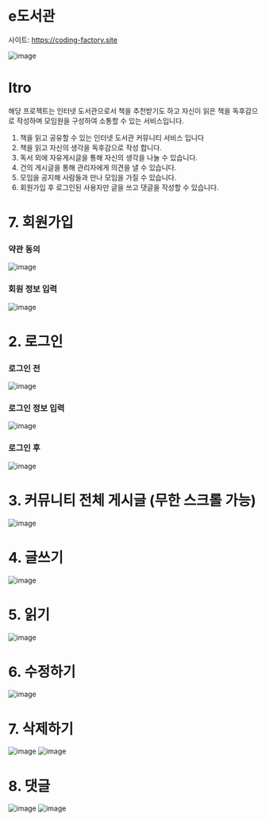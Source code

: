 # e도서관

사이트: https://coding-factory.site

![image](https://user-images.githubusercontent.com/61128538/169918135-5bd35c9e-fa98-4b7b-89a3-b52d657bc187.png)

# Itro

해당 프로젝트는 인터넷 도서관으로서 책을 추천받기도 하고 자신이 읽은 책을 독후감으로 작성하며
모임원을 구성하여 소통할 수 있는 서비스입니다.

1. 책을 읽고 공유할 수 있는 인터넷 도서관 커뮤니티 서비스 입니다
2. 책을 읽고 자신의 생각을 독후감으로 작성 합니다.
3. 독서 외에 자유게시글을 통해 자신의 생각을 나눌 수 있습니다.
4. 건의 게시글을 통해 관리자에게 의견을 낼 수 있습니다.
5. 모임을 공지해 사람들과 만나 모임을 가질 수 있습니다.
6. 회원가입 후 로그인된 사용자만 글을 쓰고 댓글을 작성할 수 있습니다.

# 7. 회원가입

### 약관 동의

![image](https://user-images.githubusercontent.com/61128538/170164159-affde38f-cf24-475a-a21c-dfdd772cfe60.png)

### 회원 정보 입력

![image](https://user-images.githubusercontent.com/61128538/170164197-73b0456a-54d0-4c2e-86b1-d58f6a18af8a.png)

# 2. 로그인

### 로그인 전

![image](https://user-images.githubusercontent.com/61128538/170164267-614b7408-21d6-4652-a28d-4a9dfa3acce6.png)

### 로그인 정보 입력

![image](https://user-images.githubusercontent.com/61128538/170164243-b039eb19-66e4-4893-a356-3e21755d93c2.png)

### 로그인 후

![image](https://user-images.githubusercontent.com/61128538/170164291-c5c7291c-224a-4ef5-bdc2-6f93d4d26279.png)

# 3. 커뮤니티 전체 게시글 (무한 스크롤 가능)

![image](https://user-images.githubusercontent.com/61128538/170164336-92d55382-241e-4f55-af5c-f83b991d92d8.png)

# 4. 글쓰기

![image](https://user-images.githubusercontent.com/61128538/170164363-c5cf2b13-acfa-460f-9bea-f1e64c16772b.png)

# 5. 읽기

![image](https://user-images.githubusercontent.com/61128538/170164392-178413e3-4e7a-4f4d-93ea-87459102a80a.png)


# 6. 수정하기

![image](https://user-images.githubusercontent.com/61128538/170164433-9f08ea55-2159-4bee-9514-03d7ef044979.png)

# 7. 삭제하기

![image](https://user-images.githubusercontent.com/61128538/170164505-ac7a16bb-f8d3-461b-b51d-74f81d7efbd8.png)
![image](https://user-images.githubusercontent.com/61128538/170164550-28df8625-ad08-4f7a-9a2b-0316c8978405.png)

# 8. 댓글

![image](https://user-images.githubusercontent.com/61128538/170164596-28dfdf43-0a77-4501-855d-3f0fce3ab586.png)
![image](https://user-images.githubusercontent.com/61128538/170164637-92b10c85-cb58-4b27-822f-5494299ebf2f.png)

